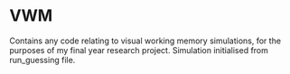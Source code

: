 # VWM
Contains any code relating to visual working memory simulations, for the purposes of my final year research project.
Simulation initialised from run_guessing file.
